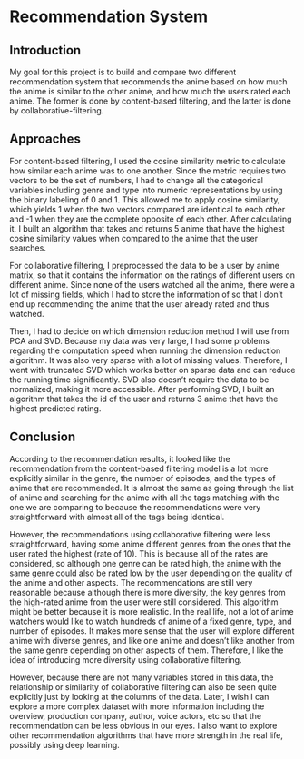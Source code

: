 # Recommendation System

## Introduction

My goal for this project is to build and compare two different recommendation system that recommends the anime based on how much the anime is similar to the other anime, and how much the users rated each anime. The former is done by content-based filtering, and the latter is done by collaborative-filtering.

## Approaches

For content-based filtering, I used the cosine similarity metric to calculate how similar each anime was to one another. Since the metric requires two vectors to be the set of numbers, I had to change all the categorical variables including genre and type into numeric representations by using the binary labeling of 0 and 1. This allowed me to apply cosine similarity, which yields 1 when the two vectors compared are identical to each other and -1 when they are the complete opposite of each other. After calculating it, I built an algorithm that takes and returns 5 anime that have the highest cosine similarity values when compared to the anime that the user searches.

For collaborative filtering, I preprocessed the data to be a user by anime matrix, so that it contains the information on the ratings of different users on different anime. Since none of the users watched all the anime, there were a lot of missing fields, which I had to store the information of so that I don’t end up recommending the anime that the user already rated and thus watched.

Then, I had to decide on which dimension reduction method I will use from PCA and SVD. Because my data was very large, I had some problems regarding the computation speed when running the dimension reduction algorithm. It was also very sparse with a lot of missing values. Therefore, I went with truncated SVD which works better on sparse data and can reduce the running time significantly. SVD also doesn’t require the data to be normalized, making it more accessible. After performing SVD, I built an algorithm that takes the id of the user and returns 3 anime that have the highest predicted rating.  

## Conclusion

According to the recommendation results, it looked like the recommendation from the content-based filtering model is a lot more explicitly similar in the genre, the number of episodes, and the types of anime that are recommended. It is almost the same as going through the list of anime and searching for the anime with all the tags matching with the one we are comparing to because the recommendations were very straightforward with almost all of the tags being identical. 

However, the recommendations using collaborative filtering were less straightforward, having some anime different genres from the ones that the user rated the highest (rate of 10). This is because all of the rates are considered, so although one genre can be rated high, the anime with the same genre could also be rated low by the user depending on the quality of the anime and other aspects. The recommendations are still very reasonable because although there is more diversity, the key genres from the high-rated anime from the user were still considered. This algorithm might be better because it is more realistic. In the real life, not a lot of anime watchers would like to watch hundreds of anime of a fixed genre, type, and number of episodes. It makes more sense that the user will explore different anime with diverse genres, and like one anime and doesn’t like another from the same genre depending on other aspects of them. Therefore, I like the idea of introducing more diversity using collaborative filtering.

However, because there are not many variables stored in this data, the relationship or similarity of collaborative filtering can also be seen quite explicitly just by looking at the columns of the data. Later, I wish I can explore a more complex dataset with more information including the overview, production company, author, voice actors, etc so that the recommendation can be less obvious in our eyes. I also want to explore other recommendation algorithms that have more strength in the real life, possibly using deep learning.

